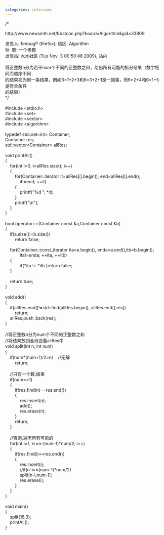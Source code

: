 ```yaml
---
categories: interview
---
```

<p>/*</p><p>http://www.newsmth.net/bbstcon.php?board=Algorithm&amp;gid=33809&nbsp;</p>发信人: firebugP (firefox), 信区: Algorithm<br />标 &nbsp;题: 一个老题<br />发信站: 水木社区 (Tue Nov &nbsp;3 00:50:48 2009), 站内<br /><br />将正整数n分为若干num个不同的正整数之和，给出所有可能的拆分结果（数字相同而顺序不同<br />的结果视为同一条结果，例如6=1+2+3和6=3+2+1是一回事，而6=2+4和6=1+5是符合条件<br />的结果）<br />*/<br /><br />#include &lt;stdio.h&gt;<br />#include &lt;set&gt;<br />#include &lt;vector&gt;<br />#include &lt;algorithm&gt;<br /><br />typedef std::set&lt;int&gt; Container;<br />Container res;<br />std::vector&lt;Container&gt; allRes;<br /><br />void printAll()<br />{<br />&nbsp;&nbsp; &nbsp;for(int i=0; i&lt;allRes.size(); i++)<br />&nbsp;&nbsp; &nbsp;{<br />&nbsp;&nbsp; &nbsp; &nbsp; &nbsp;for(Container::iterator it=allRes[i].begin(), end=allRes[i].end(); <br />&nbsp;&nbsp; &nbsp; &nbsp; &nbsp; &nbsp; &nbsp;it!=end; ++it)<br />&nbsp;&nbsp; &nbsp; &nbsp; &nbsp;{<br />&nbsp;&nbsp; &nbsp; &nbsp; &nbsp; &nbsp; &nbsp;printf("%d ", *it);<br />&nbsp;&nbsp; &nbsp; &nbsp; &nbsp;}<br />&nbsp;&nbsp; &nbsp; &nbsp; &nbsp;printf("\n");<br />&nbsp;&nbsp; &nbsp;}<br />}<br /><br />bool operator==(Container const &amp;a,Container const &amp;b)<br />{<br />&nbsp;&nbsp; &nbsp;if(a.size()!=b.size())<br />&nbsp;&nbsp; &nbsp; &nbsp; &nbsp;return false;<br /><br />&nbsp;&nbsp; &nbsp;for(Container::const_iterator ita=a.begin(), enda=a.end(),itb=b.begin(); <br />&nbsp;&nbsp; &nbsp; &nbsp; &nbsp; &nbsp; &nbsp;ita!=enda; ++ita, ++itb)<br />&nbsp;&nbsp; &nbsp;{<br />&nbsp;&nbsp; &nbsp; &nbsp; &nbsp; &nbsp; &nbsp;if(*ita != *itb )return false;<br />&nbsp;&nbsp; &nbsp;}<br /><br />&nbsp;&nbsp; &nbsp;return true;<br />}<br /><br />void add()<br />{<br />&nbsp;&nbsp; &nbsp;if(allRes.end()!=std::find(allRes.begin(), allRes.end(),res))<br />&nbsp;&nbsp; &nbsp; &nbsp; &nbsp;return;<br />&nbsp;&nbsp; &nbsp;allRes.push_back(res);<br />}<br /><br />//将正整数n分为num个不同的正整数之和<br />//将结果放到全局变量allRes中<br />void split(int n, int num)<br />{<br />&nbsp;&nbsp; &nbsp;if(num*(num+1)/2&gt;n) &nbsp; &nbsp;//无解<br />&nbsp;&nbsp; &nbsp; &nbsp; &nbsp;return;<br />&nbsp;&nbsp; &nbsp;<br />&nbsp;&nbsp; &nbsp;//只有一个数,结束<br />&nbsp;&nbsp; &nbsp;if(num==1)<br />&nbsp;&nbsp; &nbsp;{<br />&nbsp;&nbsp; &nbsp; &nbsp; &nbsp;if(res.find(n)==res.end())<br />&nbsp;&nbsp; &nbsp; &nbsp; &nbsp;{<br />&nbsp;&nbsp; &nbsp; &nbsp; &nbsp; &nbsp; &nbsp;res.insert(n);<br />&nbsp;&nbsp; &nbsp; &nbsp; &nbsp; &nbsp; &nbsp;add();<br />&nbsp;&nbsp; &nbsp; &nbsp; &nbsp; &nbsp; &nbsp;res.erase(n);<br />&nbsp;&nbsp; &nbsp; &nbsp; &nbsp;}<br />&nbsp;&nbsp; &nbsp; &nbsp; &nbsp;return;<br />&nbsp;&nbsp; &nbsp;}<br /><br />&nbsp;&nbsp; &nbsp;//否则,遍历所有可能的<br />&nbsp;&nbsp; &nbsp;for(int i=1; i&lt;=n-(num-1)*num/2; i++)<br />&nbsp;&nbsp; &nbsp;{<br />&nbsp;&nbsp; &nbsp; &nbsp; &nbsp;if(res.find(i)==res.end())<br />&nbsp;&nbsp; &nbsp; &nbsp; &nbsp;{<br />&nbsp;&nbsp; &nbsp; &nbsp; &nbsp; &nbsp; &nbsp;res.insert(i);<br />&nbsp;&nbsp; &nbsp; &nbsp; &nbsp; &nbsp; &nbsp;//if(n-i&gt;=(num-1)*num/2)<br />&nbsp;&nbsp; &nbsp; &nbsp; &nbsp; &nbsp; &nbsp;split(n-i,num-1);<br />&nbsp;&nbsp; &nbsp; &nbsp; &nbsp; &nbsp; &nbsp;res.erase(i);<br />&nbsp;&nbsp; &nbsp; &nbsp; &nbsp;}<br />&nbsp;&nbsp; &nbsp;}<br />}<br /><br />void main()<br />{<br />&nbsp;&nbsp; &nbsp;split(16,3);<br />&nbsp;&nbsp; &nbsp;printAll();<br />}